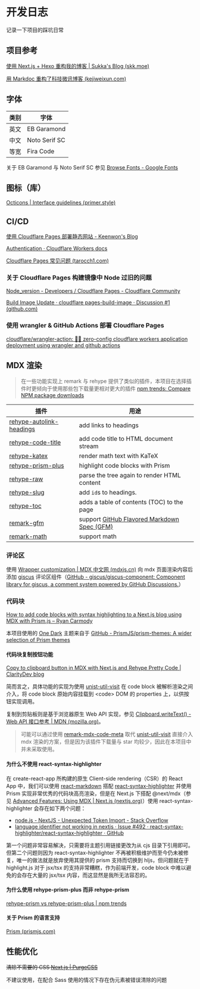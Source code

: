 # 开发日志

记录一下项目的踩坑日常

## 项目参考

[使用 Next.js + Hexo 重构我的博客 | Sukka's Blog (skk.moe)](https://blog.skk.moe/post/use-nextjs-and-hexo-to-rebuild-my-blog/)

[用 Markdoc 重构了科技微讯博客 (kejiweixun.com)](https://kejiweixun.com/blog/refactor-my-blog-using-markdoc-and-nextjs/)

## 字体

| 类别 | 字体          |
| ---- | ------------- |
| 英文 | EB Garamond   |
| 中文 | Noto Serif SC |
| 等宽 | Fira Code     |

关于 EB Garamond 与 Noto Serif SC 参见 [Browse Fonts - Google Fonts](https://fonts.google.com/)

## 图标（库）

[Octicons | Interface guidelines (primer.style)](https://primer.style/design/foundations/icons/)

## CI/CD

[使用 Cloudflare Pages 部署静态网站 - Keenwon's Blog](https://keenwon.com/deploy-on-cloudflare-pages/)

[Authentication · Cloudflare Workers docs](https://developers.cloudflare.com/workers/wrangler-legacy/authentication/#using-environment-variables)

[Cloudflare Pages 常见问题 (tarocch1.com)](https://blog.tarocch1.com/posts/cloudflare-pages-faq)

### 关于 Cloudflare Pages 构建镜像中 Node 过旧的问题

[Node_version - Developers / Cloudflare Pages - Cloudflare Community](https://community.cloudflare.com/t/node-version/430291)

[Build Image Update · cloudflare pages-build-image · Discussion #1 (github.com)](https://github.com/cloudflare/pages-build-image/discussions/1)

### 使用 wrangler & GitHub Actions 部署 Cloudflare Pages

[cloudflare/wrangler-action: 🧙‍♀️ zero-config cloudflare workers application deployment using wrangler and github actions](https://github.com/cloudflare/wrangler-action#deploy-your-pages-site-production--preview)

## MDX 渲染

> 在一些功能实现上 remark 与 rehype 提供了类似的插件，本项目在选择插件时更倾向于使用那些包下载量更相对更大的插件 [npm trends: Compare NPM package downloads](https://npmtrends.com/)

| 插件                                                         | 用途                                                         |
| ------------------------------------------------------------ | ------------------------------------------------------------ |
| [rehype-autolink-headings](https://github.com/rehypejs/rehype-autolink-headings) | add links to headings                                        |
| [rehype-code-title](https://github.com/josestg/rehype-code-title) | add code title to HTML document stream                       |
| [rehype-katex](https://github.com/remarkjs/remark-math/tree/main/packages/rehype-katex) | render math text with KaTeX                                  |
| [rehype-prism-plus](https://github.com/timlrx/rehype-prism-plus) | highlight code blocks with Prism                             |
| [rehype-raw](https://github.com/remarkjs/remark-rehype)      | parse the tree again to render HTML content                  |
| [rehype-slug](https://github.com/rehypejs/rehype-slug)       | add `id`s to headings.                                       |
| [rehype-toc](https://github.com/JS-DevTools/rehype-toc)      | adds a table of contents (TOC) to the page                   |
| [remark-gfm](https://github.com/remarkjs/remark-gfm)         | support [GitHub Flavored Markdown Spec (GFM)](https://github.github.com/gfm/) |
| [remark-math](https://github.com/remarkjs/remark-math)       | support math                                                 |

### 评论区

使用 [Wrapper customization | MDX 中文网 (mdxjs.cn)](https://www.mdxjs.cn/guides/wrapper-customization) 向 mdx 页面渲染内容后添加 [giscus](https://giscus.app/zh-CN) 评论区组件（[GitHub - giscus/giscus-component: Component library for giscus, a comment system powered by GitHub Discussions.](https://github.com/giscus/giscus-component)）

### 代码块

[How to add code blocks with syntax highlighting to a Next.js blog using MDX with Prism.js – Ryan Carmody](https://www.ryancarmody.dev/blog/add-code-blocks-with-syntax-highlighting-to-nextjs-blog-prismjs)

本项目使用的 [One Dark](https://github.com/PrismJS/prism-themes/blob/master/themes/prism-one-dark.css) 主题来自于 [GitHub - PrismJS/prism-themes: A wider selection of Prism themes](https://github.com/PrismJS/prism-themes)

#### 代码块复制按钮功能

[Copy to clipboard button in MDX with Next.js and Rehype Pretty Code | ClarityDev blog](https://claritydev.net/blog/copy-to-clipboard-button-nextjs-mdx-rehype)

简而言之，具体功能的实现为使用 [unist-util-visit](https://github.com/syntax-tree/unist-util-visit) 在 code block 被解析渲染之间介入，将 code block 原始内容挂载到 \<code> DOM 的 properties 上，以供按钮实现调用。

复制到剪贴板则是基于浏览器原生 Web API 实现，参见 [Clipboard.writeText() - Web API 接口参考 | MDN (mozilla.org)](https://developer.mozilla.org/zh-CN/docs/Web/API/Clipboard/writeText)。

> 可能可以通过使用 [remark-mdx-code-meta](https://github.com/remcohaszing/remark-mdx-code-meta) 取代 [unist-util-visit](https://github.com/syntax-tree/unist-util-visit) 直接介入 mdx 渲染的方案，但是因为该插件下载量与 star 均较少，因此在本项目中并未采取使用。

#### 为什么不使用 react-syntax-highlighter

在 create-react-app 所构建的原生 Client-side rendering（CSR）的 React App 中，我们可以使用 [react-markdown](https://github.com/remarkjs/react-markdown) 搭配 [react-syntax-highlighter](https://github.com/react-syntax-highlighter/react-syntax-highlighter) 并使用 Prism 实现非常优秀的代码块高亮渲染，但是在 Next.js 下搭配 @next/mdx（参见 [Advanced Features: Using MDX | Next.js (nextjs.org)](https://nextjs.org/docs/advanced-features/using-mdx)）使用 react-syntax-highlighter 会存在如下两个问题：

- [node.js - NextJS - Unexpected Token Import - Stack Overflow](https://stackoverflow.com/questions/58966891/nextjs-unexpected-token-import)
- [language identifier not working in nextjs · Issue #492 · react-syntax-highlighter/react-syntax-highlighter · GitHub](https://github.com/react-syntax-highlighter/react-syntax-highlighter/issues/492)

第一个问题非常容易解决，只需要将主题引用链接更改为从 cjs 目录下引用即可。但第二个问题则因为 react-syntax-highlighter 不再被积极维护而至今仍未被修复，唯一的做法就是放弃使用其提供的 prism 支持而切换到 hljs，但问题就在于 highlight.js 对于 jsx/tsx 的支持非常糟糕，作为前端开发，code block 中难以避免的会存在大量的 jsx/tsx 内容，而这显然是我所无法容忍的。

#### 为什么使用 rehype-prism-plus 而非 rehype-prism

[rehype-prism vs rehype-prism-plus | npm trends](https://npmtrends.com/rehype-prism-vs-rehype-prism-plus)

#### 关于 Prism 的语言支持

[Prism (prismjs.com)](https://prismjs.com/#supported-languages)

## 性能优化

~~清除不需要的 CSS [Next.js | PurgeCSS](https://purgecss.com/guides/next.html)~~

不建议使用，在配合 Sass 使用的情况下存在伪元素被错误清除的问题
